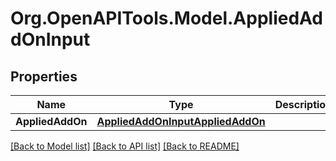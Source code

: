 
# Org.OpenAPITools.Model.AppliedAddOnInput

## Properties

Name | Type | Description | Notes
------------ | ------------- | ------------- | -------------
**AppliedAddOn** | [**AppliedAddOnInputAppliedAddOn**](AppliedAddOnInputAppliedAddOn.md) |  | 

[[Back to Model list]](../README.md#documentation-for-models)
[[Back to API list]](../README.md#documentation-for-api-endpoints)
[[Back to README]](../README.md)

